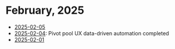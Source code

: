 # February, 2025

* [2025-02-05](05)
* [2025-02-04](04): Pivot pool UX data-driven automation completed
* [2025-02-01](01)
